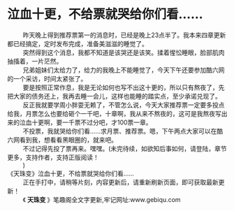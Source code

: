 <h1>泣血十更，不给票就哭给你们看……</h1>
<div id="content">&nbsp&nbsp&nbsp&nbsp&nbsp&nbsp&nbsp&nbsp
 昨天晚上得到推荐票第一的消息时，已经是晚上23点半了。我本来四章更新都已经搞定，定时发布完成，准备美滋滋的睡觉了。
 <br/>&nbsp&nbsp&nbsp&nbsp&nbsp&nbsp&nbsp&nbsp
 突然得到这个消息，我都不知道是该哭还是该笑。揉着惺忪睡眼，脸部肌肉抽搐着，一片茫然。
 <br/>&nbsp&nbsp&nbsp&nbsp&nbsp&nbsp&nbsp&nbsp
 兄弟姐妹们太给力了，给力的我晚上不能睡觉了，今天下午还要参加酷六网的一个采访，时间太紧张了。
 <br/>&nbsp&nbsp&nbsp&nbsp&nbsp&nbsp&nbsp&nbsp
 要是按照正常作息，我是无论如何也写不出这十更的，所以只有熬夜了，先把大家的债务还上，我再去睡一会儿，这样也能睡的踏实点，至少承诺兑现了。
 <br/>&nbsp&nbsp&nbsp&nbsp&nbsp&nbsp&nbsp&nbsp
 反正我就要学周小胖耍无赖了，不管怎么说，今天大家推荐票一定要多投点给我，月票怎么也要给砸个一千吧，十章啊，我从来不熬夜的，这可是我熬夜写出来的泣血十更啊，要一千票不过分吧，才100票一章。
 <br/>&nbsp&nbsp&nbsp&nbsp&nbsp&nbsp&nbsp&nbsp
 不投票，我就哭给你们看……求月票、推荐票。嗯，下午两点大家可以在酷六网看到我，想看看黑眼圈的，就来吧。
 <br/>&nbsp&nbsp&nbsp&nbsp&nbsp&nbsp&nbsp&nbsp
 不过记得先投了票再来。嘿嘿。(未完待续，如欲知后事如何，请登陆，章节更多，支持作者，支持正版阅读！
 <br/>&nbsp&nbsp&nbsp&nbsp&nbsp&nbsp&nbsp&nbsp
 )
 <br/>
 《天珠变》泣血十更，不给票就哭给你们看……
 <br/>&nbsp&nbsp&nbsp&nbsp&nbsp&nbsp&nbsp&nbsp
 正在手打中，请稍等片刻，内容更新后，请重新刷新页面，即可获取最新更新！
 <br/>&nbsp&nbsp&nbsp&nbsp&nbsp&nbsp&nbsp&nbsp
 《
 <b>
  天珠变
 </b>
 》笔趣阁全文字更新,牢记网址:www.gebiqu.com
 <br/>&nbsp&nbsp&nbsp&nbsp&nbsp&nbsp&nbsp&nbsp
 <br/>
</div>
